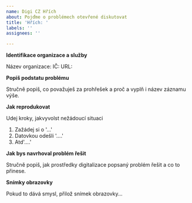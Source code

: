 ```yaml
---
name: Digi CZ Hřích
about: Pojďme o problémech otevřené diskutovat
title: 'Hřích: '
labels: ''
assignees: ''

---
```

**Identifikace organizace a služby**

Název organizace:
IČ: 
URL:


**Popiš podstatu problému**

Stručně popiš, co považuješ za prohřešek a proč a vyplň i název záznamu výše.

**Jak reprodukovat**

Udej kroky, jakvyvolst nežádoucí situaci
1. Zažádej si o '...'
2. Datovkou odešli '....'
3. Atd'....'

**Jak bys navrhoval problém řešit**

Stručně popiš, jak prostředky digitalizace popsaný problém řešit a co to přinese.

**Snímky obrazovky**

Pokud to dává smysl, přilož snímek obrazovky...

